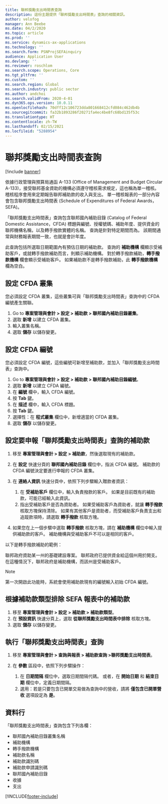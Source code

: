 ```yaml
---
title: 聯邦獎勵支出時間表查詢
description: 這份主題提供「聯邦獎勵支出時間表」查詢的相關資訊。
author: velofog
manager: Ann Beebe
ms.date: 04/2/2020
ms.topic: article
ms.prod: ''
ms.service: dynamics-ax-applications
ms.technology: ''
ms.search.form: PSNProjSEFAinquiry
audience: Application User
ms.devlang: ''
ms.reviewer: roschlom
ms.search.scope: Operations, Core
ms.tgt_pltfrm: ''
ms.custom: ''
ms.search.region: Global
ms.search.industry: public sector
ms.author: andchoi
ms.search.validFrom: 2020-4-01
ms.dyn365.ops.version: 10.0.11
ms.openlocfilehash: 70dff12c106723dda801668412cfd084c462db4b
ms.sourcegitcommit: fa32b1893286f20271fa4ec4be8fc68bd135f53c
ms.translationtype: HT
ms.contentlocale: zh-TW
ms.lasthandoff: 02/15/2021
ms.locfileid: "5288954"
---
```

# <a name="schedule-of-expenditures-of-federal-awards-inquiry"></a>聯邦獎勵支出時間表查詢

[!include [banner](../includes/banner.md)]

依據行政管理與預算局通函 A-133 (Office of Management and Budget Circular A-133)，接受聯邦基金資助的機構必須遵守稽核需求規定，這也稱為單一稽核。 稽核程序會用來定期報告聯邦補助款的收入與支出。 單一稽核報表的一部分內容會包含聯邦獎勵支出時間表 (Schedule of Expenditures of Federal Awards，SEFA)。

「聯邦獎勵支出時間表」查詢包含聯邦國內補助目錄 (Catalog of Federal Domestic Assistance，CFDA) 標題與編號、授權號碼、補助年度、提供資金的聯邦機構名稱，以及轉手撥款實體的名稱。 查詢是針對特定期間而為。 該期間通常與財務報表期間一致，也就是會計年度。

此查詢包括所選取日期範圍內有預估日期的補助款。 查詢的 **補助機構** 欄顯示受補助客戶，或就轉手撥款補助而言，則顯示補助機構。 對於轉手撥款補助，**轉手撥款機構** 欄會顯示受補助客戶。 如果補助款不是轉手撥款補助，此 **轉手撥款機構** 欄為空白。

## <a name="set-up-the-cfda-clusters"></a>設定 CFDA 叢集

您必須設定 CFDA 叢集，這些叢集可與「聯邦獎勵支出時間表」查詢中的 CFDA 編號產生關聯。

1. Go to **專案管理與會計 \> 設定 \> 補助款 \> 聯邦國內補助目錄叢集**。
2. 選取 **新增** 以建立 CFDA 叢集。
3. 輸入叢集名稱。
4. 選取 **儲存** 以儲存變更。

## <a name="set-up-cfda-numbers"></a>設定 CFDA 編號

您必須設定 CFDA 編號，這些編號可新增至補助款，並加入「聯邦獎勵支出時間表」查詢中。

1. Go to **專案管理與會計 \> 設定 \> 補助款 \> 聯邦國內補助目錄編號**。
2. 選取 **新增** 以建立 CFDA 編號。
3. 在 **編號** 欄中，輸入 CFDA 編號。
4. 按 **Tab** 鍵。
5. 在 **描述** 欄中，輸入 CFDA 標題。
6. 按 **Tab** 鍵。
7. 選擇性：在 **程式叢集** 欄位中，新增適當的 CFDA 叢集。
8. 選取 **儲存** 以儲存變更。

## <a name="set-up-grants-to-report-for-the-schedule-of-expenditures-of-federal-awards-inquiry"></a>設定要申報「聯邦獎勵支出時間表」查詢的補助款

1. 移至 **專案管理與會計 \> 設定 \> 補助款**，然後選取現有的補助款。
2. 在 **設定** 快速分頁的 **聯邦國內補助目錄** 欄位中，指派 CFDA 編號。 補助款的 CFDA 編號決定要進行申報的 CFDA 叢集。
3. 在 **連絡人資訊** 快速分頁中，依照下列步驟輸入贈款者資訊：

    1. 在 **受補助客戶** 欄位中，輸入負責撥款的客戶。 如果是目前既有的補助款，可能已經輸入此資訊。
    2. 指出受補助客戶是否為資助者。 如果受補助客戶為資助者，就讓 **轉手撥款** 核取方塊保持清除。 如果有其他客戶是資助者，而受補助客戶負責支出和追蹤款項時，請選取 **轉手撥款** 核取方塊。

4. 如果您在上一個步驟中選取 **轉手撥款** 核取方塊，請在 **補助機構** 欄位中輸入提供補助款的客戶。 補助機構與受補助客戶不可以是相同的客戶。

以下是轉手撥款補助的範例：

聯邦政府資助某一州的基礎建設專案。 聯邦政府已提供資金給這個州用於開支。 在這種情況下，聯邦政府是補助機構，而該州是受補助客戶。

> [!NOTE] 
> 第一次開啟此功能時，系統會使用補助款現有的編號輸入初始 CFDA 編號。

## <a name="exclude-grants-from-sefa-reporting-based-on-the-grant-type"></a>根據補助款類型排除 SEFA 報表中的補助款

1. 移至 **專案管理與會計 \> 設定 \> 補助款 \> 補助款類型**。
2. 在 **預設資訊** 快速分頁上，選取 **從聯邦獎勵支出時間表中排除** 核取方塊。
3. 選取 **儲存** 以儲存變更。

## <a name="run-the-schedule-of-expenditures-of-federal-awards-inquiry"></a>執行「聯邦獎勵支出時間表」查詢

1. 移至 **專案管理與會計 \> 查詢與報表 \> 補助款查詢 \>聯邦獎勵支出時間表**。
2. 在 **參數** 區段中，依照下列步驟操作：

    1. 在 **日期間隔** 欄位中，選取日期間隔代碼。 或者，在 **開始日期** 和 **結束日期** 欄位中，定義日期間隔。
    2. 選用：若是只要包含已開單交易做為查詢中的營收，請將 **僅包含已開單營收** 選項設定為 **是**。

## <a name="columns"></a>資料行

「聯邦獎勵支出時間表」查詢包含下列各欄：

- 聯邦國內補助目錄叢集名稱
- 補助機構
- 轉手撥款機構
- 補助款名稱
- 補助款識別碼
- 補助款申請識別碼
- 聯邦國內補助目錄
- 收據
- 支出


[!INCLUDE[footer-include](../includes/footer-banner.md)]